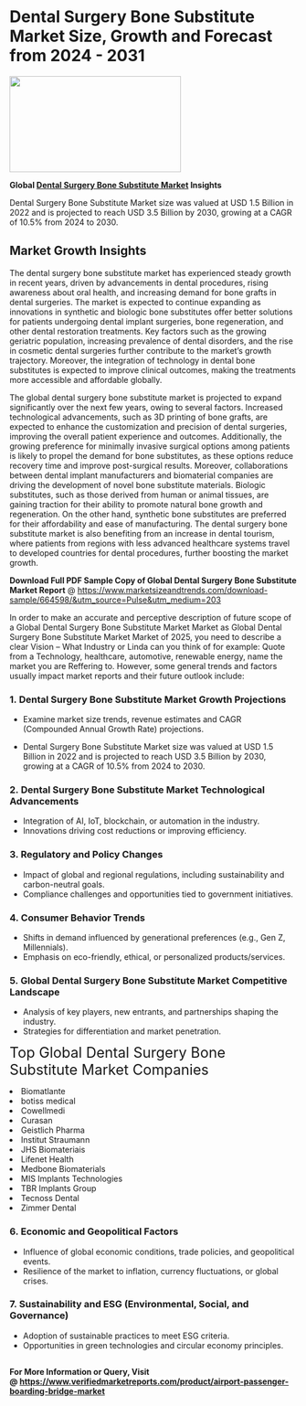 <H1>Dental Surgery Bone Substitute Market Size, Growth and Forecast from 2024 - 2031</H1><img class="aligncenter size-medium wp-image-584254" src="https://thirdeyenews.in/wp-content/uploads/2024/09/Global-Market-Research-300x168.jpeg" alt="" width="300" height="168" /><p><strong>Global&nbsp;<a href="https://www.marketsizeandtrends.com/download-sample/664598/&amp;utm_source=Pulse&amp;utm_medium=203">Dental Surgery Bone Substitute Market</a> Insights</strong></p><p>Dental Surgery Bone Substitute Market size was valued at USD 1.5 Billion in 2022 and is projected to reach USD 3.5 Billion by 2030, growing at a CAGR of 10.5% from 2024 to 2030.</p><p><h2>Market Growth Insights</h2> <p>The dental surgery bone substitute market has experienced steady growth in recent years, driven by advancements in dental procedures, rising awareness about oral health, and increasing demand for bone grafts in dental surgeries. The market is expected to continue expanding as innovations in synthetic and biologic bone substitutes offer better solutions for patients undergoing dental implant surgeries, bone regeneration, and other dental restoration treatments. Key factors such as the growing geriatric population, increasing prevalence of dental disorders, and the rise in cosmetic dental surgeries further contribute to the market’s growth trajectory. Moreover, the integration of technology in dental bone substitutes is expected to improve clinical outcomes, making the treatments more accessible and affordable globally.  </p> <p>The global dental surgery bone substitute market is projected to expand significantly over the next few years, owing to several factors. Increased technological advancements, such as 3D printing of bone grafts, are expected to enhance the customization and precision of dental surgeries, improving the overall patient experience and outcomes. Additionally, the growing preference for minimally invasive surgical options among patients is likely to propel the demand for bone substitutes, as these options reduce recovery time and improve post-surgical results. Moreover, collaborations between dental implant manufacturers and biomaterial companies are driving the development of novel bone substitute materials. Biologic substitutes, such as those derived from human or animal tissues, are gaining traction for their ability to promote natural bone growth and regeneration. On the other hand, synthetic bone substitutes are preferred for their affordability and ease of manufacturing. The dental surgery bone substitute market is also benefiting from an increase in dental tourism, where patients from regions with less advanced healthcare systems travel to developed countries for dental procedures, further boosting the market growth. </p><p><span class=""><strong>Download Full PDF Sample Copy of Global Dental Surgery Bone Substitute Market Report</strong> @ <a href="https://www.marketsizeandtrends.com/download-sample/664598/&amp;utm_source=Pulse&amp;utm_medium=203" target="_blank">https://www.marketsizeandtrends.com/download-sample/664598/&amp;utm_source=Pulse&amp;utm_medium=203</a></span></p><p>In order to make an accurate and perceptive description of future scope of a Global&nbsp;Dental Surgery Bone Substitute Market Market as Global&nbsp;Dental Surgery Bone Substitute Market Market of 2025, you need to describe a clear Vision &ndash; What Industry or Linda can you think of for example: Quote from a Technology, healthcare, automotive, renewable energy, name the market you are Reffering to. However, some general trends and factors usually impact market reports and their future outlook include:</p><h3>1.&nbsp;<strong>Dental Surgery Bone Substitute Market Growth Projections</strong></h3><ul><li>Examine market size trends, revenue estimates and CAGR (Compounded Annual Growth Rate) projections.</li><li><p>Dental Surgery Bone Substitute Market size was valued at USD 1.5 Billion in 2022 and is projected to reach USD 3.5 Billion by 2030, growing at a CAGR of 10.5% from 2024 to 2030.</p></li></ul><h3>2.&nbsp;<strong>Dental Surgery Bone Substitute Market Technological Advancements</strong></h3><ul><li>Integration of AI, IoT, blockchain, or automation in the industry.</li><li>Innovations driving cost reductions or improving efficiency.</li></ul><h3>3.&nbsp;<strong>Regulatory and Policy Changes</strong></h3><ul><li>Impact of global and regional regulations, including sustainability and carbon-neutral goals.</li><li>Compliance challenges and opportunities tied to government initiatives.</li></ul><h3>4.&nbsp;<strong>Consumer Behavior Trends</strong></h3><ul><li>Shifts in demand influenced by generational preferences (e.g., Gen Z, Millennials).</li><li>Emphasis on eco-friendly, ethical, or personalized products/services.</li></ul><h3>5.&nbsp;<strong>Global Dental Surgery Bone Substitute Market Competitive Landscape</strong></h3><ul><li>Analysis of key players, new entrants, and partnerships shaping the industry.</li><li>Strategies for differentiation and market penetration.</li></ul><p data-pm-slice="1 1 []"><span style="color: inherit; font-family: inherit; font-size: 25px;">Top Global Dental Surgery Bone Substitute Market Companies</span></p><div class="" data-test-id=""><p><li>Biomatlante</li><li> botiss medical</li><li> Cowellmedi</li><li> Curasan</li><li> Geistlich Pharma</li><li> Institut Straumann</li><li> JHS Biomateriais</li><li> Lifenet Health</li><li> Medbone Biomaterials</li><li> MIS Implants Technologies</li><li> TBR Implants Group</li><li> Tecnoss Dental</li><li> Zimmer Dental</li></p></div><h3>6.&nbsp;<strong>Economic and Geopolitical Factors</strong></h3><ul><li>Influence of global economic conditions, trade policies, and geopolitical events.</li><li>Resilience of the market to inflation, currency fluctuations, or global crises.</li></ul><h3>7.&nbsp;<strong>Sustainability and ESG (Environmental, Social, and Governance)</strong></h3><ul><li>Adoption of sustainable practices to meet ESG criteria.</li><li>Opportunities in green technologies and circular economy principles.</li></ul><h2><strong style="font-size: 14px;">For More Information or Query, Visit @&nbsp;</strong><a style="background-color: #ffffff; font-size: 14px;" href="https://www.marketsizeandtrends.com/report/dental-surgery-bone-substitute-market/" target="_blank">https://www.verifiedmarketreports.com/product/airport-passenger-boarding-bridge-market</a></h2>
